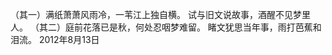 （其一）满纸萧萧风雨冷，一苇江上独自横。
        试与旧文说故事，酒醒不见梦里人。
（其二）庭前花落已是秋，何处忍咽梦难留。
        睹文犹思当年事，雨打芭蕉和泪流。
                             2012年8月13日
